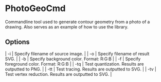 # PhotoGeoCmd

Commandline tool used to generate contour geometry from a photo of a drawing. Also serves as an example of how to use the library.

## Options
| -i  | Specify filename of source image. |
| -o  | Specify filename of result SVG. |
| -b  | Specify background color. Format: R:G:B |
| -f  | Specify foreground color. Format: R:G:B |
| -tq | Test quantization. Results are outputted to PNG. |
| -tt | Test tracing. Results are outputted to SVG. |
| -tv | Test vertex reduction. Results are outputted to SVG. |
